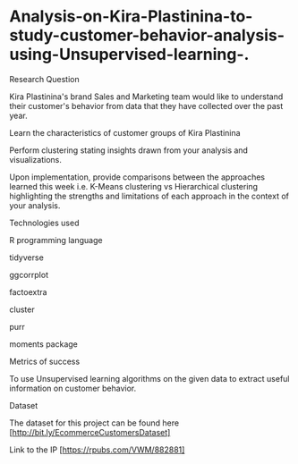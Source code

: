 # Analysis-on-Kira-Plastinina-to-study-customer-behavior-analysis-using-Unsupervised-learning-.

Research Question

Kira Plastinina's brand Sales and Marketing team would like to understand their customer's behavior from data that they have collected over the past year.

Learn the characteristics of customer groups of Kira Plastinina

Perform clustering stating insights drawn from your analysis and visualizations.

Upon implementation, provide comparisons between the approaches learned this week i.e. K-Means clustering vs Hierarchical clustering highlighting the strengths and limitations of each approach in the context of your analysis.



Technologies used

R programming language

tidyverse

ggcorrplot

factoextra

cluster

purr

moments package

Metrics of success 

To use Unsupervised learning algorithms on the given data to extract useful information on customer behavior.

Dataset

The dataset for this project can be found here [http://bit.ly/EcommerceCustomersDataset]

Link to the IP [https://rpubs.com/VWM/882881]
